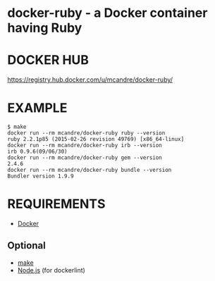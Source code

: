 # docker-ruby - a Docker container having Ruby

# DOCKER HUB

https://registry.hub.docker.com/u/mcandre/docker-ruby/

# EXAMPLE

```
$ make
docker run --rm mcandre/docker-ruby ruby --version
ruby 2.2.1p85 (2015-02-26 revision 49769) [x86_64-linux]
docker run --rm mcandre/docker-ruby irb --version
irb 0.9.6(09/06/30)
docker run --rm mcandre/docker-ruby gem --version
2.4.6
docker run --rm mcandre/docker-ruby bundle --version
Bundler version 1.9.9
```

# REQUIREMENTS

* [Docker](https://www.docker.com/)

## Optional

* [make](http://www.gnu.org/software/make/)
* [Node.js](https://nodejs.org/en/) (for dockerlint)
